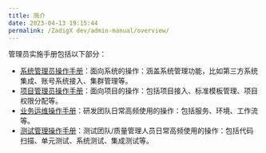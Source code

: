 ```yaml
---
title: 简介
date: 2023-04-13 19:15:44
permalink: /ZadigX dev/admin-manual/overview/
---
```


管理员实施手册包括以下部分：

- [系统管理员操作手册](/ZadigX%20dev/system-manual/)：面向系统的操作：涵盖系统管理功能，比如第三方系统集成、账号系统接入、集群管理等。
- [项目管理员操作手册](/ZadigX%20dev/project-manual/)：面向项目的操作：包括项目接入、标准模板管理、项目权限分配等。
- [业务运维操作手册](/ZadigX%20dev/developer-manual/)：研发团队日常高频使用的操作：包括服务、环境、工作流等。
- [测试管理操作手册](/ZadigX%20dev/test-manual/)：测试团队/质量管理人员日常高频使用的操作：包括代码扫描、单元测试、系统测试、集成测试等。
